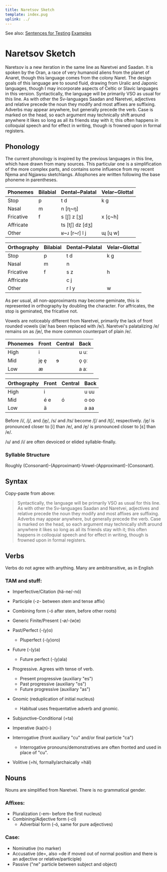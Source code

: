 ```yaml
---
title: Naretsov Sketch
template: index.pug
uplink: ../
---
```


<div class="hidden" id="toc-footer">

See also:
[Sentences for Testing](sentences-for-testing.html)
[Examples](examples.html)
</div>

# Naretsov Sketch
<!--{#top.center}-->

Naretsov is a new iteration in the same line as Naretvei and Saadan. It is spoken by the Oran, a race of very humanoid aliens from the planet of Anaret, though this language comes from the colony Naret. The design goals of this language are to sound fluid, drawing from Uralic and Japonic languages, though I may incorporate aspects of Celtic or Slavic languages in this version. Syntactically, the language will be primarily VSO as usual for this line. As with other the Sv-languages Saadan and Naretvei, adjectives and relative precede the noun they modify and most affixes are suffixing. Adverbs may appear anywhere, but generally precede the verb. Case is marked on the head, so each argument may technically shift around anywhere it likes so long as all its friends stay with it; this often happens in colloquial speech and for effect in writing, though is frowned upon in formal registers.

## Phonology

The current phonology is inspired by the previous languages in this line, which have drawn from many sources. This particular one is a simplification of the more complex parts, and contains some influence from my recent Njema and Ngjawsu sketchlangs. Allophones are written following the base phoneme in parentheses.

<div class="flex-parent">
<div class="flex-child">

|Phonemes |Bilabial|Dental~Palatal |Velar~Glottal|
|---------|--------|---------------|-------------|
|Stop     |p       |t d            |k g          |
|Nasal    |m       |n [ɳ~ŋ]                     ||
|Fricative|f       |s [ʃ] z [ʒ]    |x [ç~h]      |
|Affricate|        |ts [tʃ] dz [dʒ]|             |
|Other    |        |ʁ~ɹ [r~ɾ] l j  |ɰ [ɥ w]      |
<!--{table:.tb-center.row-headers}-->
</div>
<div class="flex-child">

|Orthography|Bilabial|Dental~Palatal|Velar~Glottal|
|-----------|--------|--------------|-------------|
|Stop       |p       |t d           |k g          |
|Nasal      |m       |n                          ||
|Fricative  |f       |s z           |h            |
|Affricate  |        |c j           |             |
|Other      |        |r l y         |w            |
<!--{table:.tb-center.row-headers}-->
</div>
</div>
     
As per usual, all non-approximants may become geminate, this is represented in orthography by doubling the character. For affricates, the stop is geminated, the fricative not.

Vowels are noticeably different from Naretvei, primarily the lack of front rounded vowels (/ø/ has been replaced with /ɘ/). Naretvei's palatalizing /e/ remains on as /je/, the more common counterpart of plain /e/.

<div class="flex-parent">
<div class="flex-child">

|Phonemes|Front|Central|Back|
|--------|-----|-------|----|
|High    |i    |       |u uː|
|Mid     |je̞ e̞ |ɘ      |o̞ o̞ː|
|Low     |æ    |       |a aː|
<!--{table:.tb-center.row-headers}-->
</div>
<div class="flex-child">

|Orthography|Front|Central|Back|
|-----------|-----|-------|----|
|High       |i    |       |u uu|
|Mid        |é e  |ó      |o oo|
|Low        |ä    |       |a aa|
<!--{table:.tb-center.row-headers}-->
</div>
</div>
    
Before /i/, /j/, and /je̞/, /s/ and /ts/ become /ʃ/ and /tʃ/, respectively. /je̞/ is pronounced closer to [i] than /e/, and /e̞/ is pronounced closer to [ɛ] than /e/.

/u/ and /i/ are often devoiced or elided syllable-finally.

### Syllable Structure

Roughly (Consonant)-(Approximant)-Vowel-(Approximant)-(Consonant).

## Syntax

Copy-paste from above:

> Syntactically, the language will be primarily VSO as usual for this line. As with other the Sv-languages Saadan and Naretvei, adjectives and relative precede the noun they modify and most affixes are suffixing. Adverbs may appear anywhere, but generally precede the verb. Case is marked on the head, so each argument may technically shift around anywhere it likes so long as all its friends stay with it; this often happens in colloquial speech and for effect in writing, though is frowned upon in formal registers.

## Verbs

Verbs do not agree with anything. Many are ambitransitive, as in English

### TAM and stuff:

 - Imperfective/Citation (hä-ne/-nó)
 - Participle (-z- between stem and tense affix)
 - Combining form (-ó after stem, before other roots)
 
 - Generic Finite/Present (-∅/-(w)e)
 - Past/Perfect (-(y)o)
   - Pluperfect (-(y)oro)
 - Future (-(y)a)
   - Future perfect (-(y)ala)

 - Progressive. Agrees with tense of verb.
   - Present progressive (auxiliary "es")
   - Past progressive (auxiliary "os")
   - Future progressive (auxiliary "as")
 - Gnomic (reduplication of initial nucleus)
   - Habitual uses frequentative adverb and gnomic.

 - Subjunctive-Conditional (=ta)
 - Imperative (ka(n)-)
 - Interrogative (front auxiliary "cu" and/or final particle "ca")
   - Interrogative pronouns/demonstratives are often fronted and used in place of "cu".
 - Volitive (=hi, formally/archaically =häl)

## Nouns

Nouns are simplified from Naretvei. There is no grammatical gender.

### Affixes:

 - Pluralization (-em- before the first nucleus)
 - Combining/Adjective form (-ci)
   - Adverbial form (-ó, same for pure adjectives)

### Case:

 - Nominative (no marker)
 - Accusative (de=, also =de if moved out of normal position and there is an adjective or relative/participle)
 - Passive ("ne" particle between subject and object)